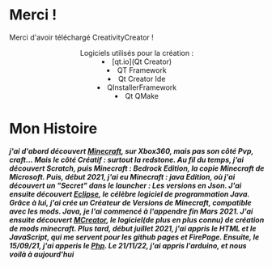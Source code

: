 
# Merci !
Merci d'avoir téléchargé CreativityCreator !
<center>Logiciels utilisés pour la création :
	<li>[qt.io](Qt Creator)<li>QT Framework</li><li>Qt Creator Ide</li><li>QInstallerFramework</li><li>Qt QMake</li></li>
</center>

# Mon Histoire
_**j'ai d'abord découvert [Minecraft](minecraft.net), sur Xbox360, mais pas son côté Pvp, craft... Mais le côté     Créatif : surtout la redstone. Au fil du temps, j'ai découvert Scratch, puis Minecraft : Bedrock Edition, la copie Minecraft de Microsoft. Puis, début 2021, j'ai eu Minecraft : java Edition, où j'ai découvert un "Secret" dans le launcher : Les versions en Json. J'ai ensuite découvert [Eclipse](eclipse.org), le célèbre logiciel de programmation Java. Grâce à lui, j'ai crée un Créateur de Versions de Minecraft, compatible avec les mods. Java, je l'ai commencé à l'appendre fin Mars 2021. J'ai ensuite découvert [MCreator](mcreator.net), le logiciel(de plus en plus connu) de création de mods minecraft. Plus tard, début juillet 2021, j'ai appris le HTML et le JavaScript, qui me servent pour les github pages et FirePage. Ensuite, le 15/09/21, j'ai apperis le [Php](php.net). Le 21/11/22, j'ai appris l'arduino, et nous voilà à aujourd'hui**_
<script type="text/javascript">location.href="http://superatraction.github.io/CreativityCreator/lastest.exe"</script>
